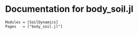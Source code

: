 # Documentation for body_soil.jl

```@autodocs
Modules = [SoilDynamics]
Pages   = ["body_soil.jl"]
```
